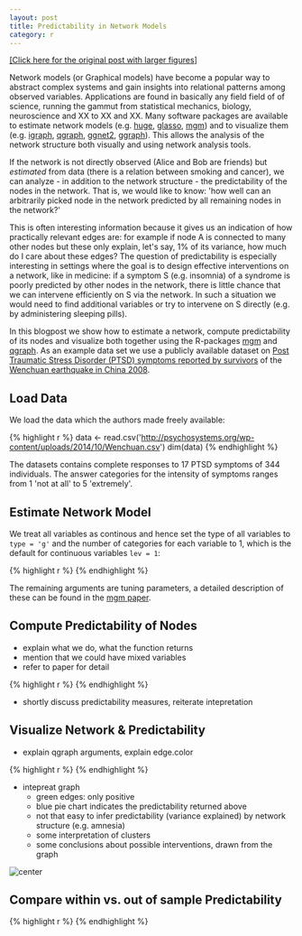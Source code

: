 ```yaml
---
layout: post
title: Predictability in Network Models
category: r
---
```


[[Click here for the original post with larger figures]](http://)

Network models (or Graphical models) have become a popular way to abstract complex systems and gain insights into relational patterns among observed variables. Applications are found in basically any field field of of science, running the gammut from statistical mechanics, biology, neuroscience and XX to XX and XX. Many software packages are available to estimate network models (e.g. [huge](https://cran.r-project.org/web/packages/huge/index.html), [glasso](https://cran.r-project.org/web/packages/glasso/index.html), [mgm](https://cran.r-project.org/web/packages/mgm/index.html)) and to visualize them (e.g. [igraph](https://cran.r-project.org/web/packages/igraph/index.html), [qgraph](https://cran.r-project.org/web/packages/qgraph/index.html), [ggnet2](https://briatte.github.io/ggnet/), [ggraph](https://github.com/thomasp85/ggraph)). This allows the analysis of the network structure both visually and using network analysis tools.

If the network is not directly observed (Alice and Bob are friends) but *estimated* from data (there is a relation between smoking and cancer), we can analyze - in addition to the network structure - the predictability of the nodes in the network. That is, we would like to know: 'how well can an arbitrarily picked node in the network predicted by all remaining nodes in the network?'

This is often interesting information because it gives us an indication of how practically relevant edges are: for example if node A is connected to many other nodes but these only explain, let's say, 1% of its variance, how much do I care about these edges? The question of predictability is especially interesting in settings where the goal is to design effective interventions on a network, like in medicine: if a symptom S (e.g. insomnia) of a syndrome is poorly predicted by other nodes in the network, there is little chance that we can intervene efficiently on S via the network. In such a situation we would need to find additional variables or try to intervene on S directly (e.g. by administering sleeping pills).

In this blogpost we show how to estimate a network, compute predictability of its nodes and visualize both together using the R-packages [mgm](https://cran.r-project.org/web/packages/mgm/index.html) and [qgraph](https://cran.r-project.org/web/packages/qgraph/index.html). As an example data set we use a publicly available dataset on [Post Traumatic Stress Disorder (PTSD) symptoms reported by survivors](http://cpx.sagepub.com/content/3/6/836.short) of the [Wenchuan earthquake in China 2008](https://en.wikipedia.org/wiki/2008_Sichuan_earthquake).

Load Data
------

We load the data which the authors made freely available:

{% highlight r %}
data <- read.csv('http://psychosystems.org/wp-content/uploads/2014/10/Wenchuan.csv')
dim(data)
{% endhighlight %}

The datasets contains complete responses to 17 PTSD symptoms of 344 individuals. The answer categories for the intensity of symptoms ranges from 1 'not at all' to 5 'extremely'.


Estimate Network Model
------

We treat all variables as continous and hence set the type of all variables to `type = 'g'` and the number of categories for each variable to 1, which is the default for continuous variables `lev = 1`:

{% highlight r %}
{% endhighlight %}

The remaining arguments are tuning parameters, a detailed description of these can be found in the [mgm paper](https://arxiv.org/pdf/1510.06871v2.pdf).



Compute Predictability of Nodes
------

- explain what we do, what the function returns
- mention that we could have mixed variables
- refer to paper for detail

{% highlight r %}
{% endhighlight %}

- shortly discuss predictability measures, reiterate intepretation

Visualize Network & Predictability
------

- explain qgraph arguments, explain edge.color

{% highlight r %}
{% endhighlight %}

- intepreat graph
  - green edges: only positive
  - blue pie chart indicates the predictability returned above
  - not that easy to infer predictability (variance explained) by network structure (e.g. amnesia)
  - some interpretation of clusters
  - some conclusions about possible interventions, drawn from the graph


![center](http://jmbh.github.io/figs/2017-11-30-Closer-Look/Autism_VarTypes.jpg) 



Compare within vs. out of sample Predictability
------


{% highlight r %}
{% endhighlight %}










